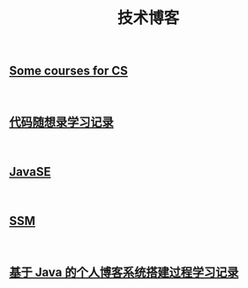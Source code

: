<div align="center">
    <h1>技术博客</h1>
</div>
<br>
<h2><a href="./tech/javase.html">Some courses for CS</a></h2>
<br>
<h2><a href="{% post_url tech/2023-11-07-exer-dmxsl %}">代码随想录学习记录</a></h2>
<br>
<h2><a href="./tech/javase.html">JavaSE</a></h2>
<br>
<h2><a href="./tech/SSM.html">SSM</a></h2>
<br>
<h2><a href="./tech/blog.html">基于 Java 的个人博客系统搭建过程学习记录</a></h2>


